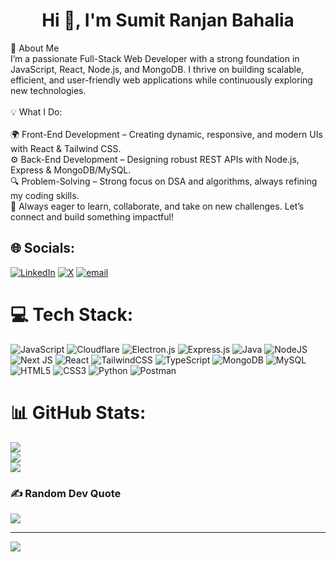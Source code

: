 <h1 align="center">Hi 👋, I'm Sumit Ranjan Bahalia</h1>

🚀 About Me<br>I’m a passionate Full-Stack Web Developer with a strong foundation in JavaScript, React, Node.js, and MongoDB. I thrive on building scalable, efficient, and user-friendly web applications while continuously exploring new technologies.<br><br>💡 What I Do:<br><br>🌍 Front-End Development – Creating dynamic, responsive, and modern UIs with React & Tailwind CSS.<br>⚙️ Back-End Development – Designing robust REST APIs with Node.js, Express & MongoDB/MySQL.<br>🔍 Problem-Solving – Strong focus on DSA and algorithms, always refining my coding skills.<br>🚀 Always eager to learn, collaborate, and take on new challenges. Let’s connect and build something impactful!<br>


## 🌐 Socials:
[![LinkedIn](https://img.shields.io/badge/LinkedIn-%230077B5.svg?logo=linkedin&logoColor=white)](https://linkedin.com/in/https://www.linkedin.com/in/sumit-ranjan-bahalia/) [![X](https://img.shields.io/badge/X-black.svg?logo=X&logoColor=white)](https://x.com/https://x.com/SumitBahalia) [![email](https://img.shields.io/badge/Email-D14836?logo=gmail&logoColor=white)](mailto:sumitranjanbahalia1234@gmail.com) 

# 💻 Tech Stack:
![JavaScript](https://img.shields.io/badge/javascript-%23323330.svg?style=for-the-badge&logo=javascript&logoColor=%23F7DF1E) ![Cloudflare](https://img.shields.io/badge/Cloudflare-F38020?style=for-the-badge&logo=Cloudflare&logoColor=white) ![Electron.js](https://img.shields.io/badge/Electron-191970?style=for-the-badge&logo=Electron&logoColor=white) ![Express.js](https://img.shields.io/badge/express.js-%23404d59.svg?style=for-the-badge&logo=express&logoColor=%2361DAFB) ![Java](https://img.shields.io/badge/java-%23ED8B00.svg?style=for-the-badge&logo=openjdk&logoColor=white) ![NodeJS](https://img.shields.io/badge/node.js-6DA55F?style=for-the-badge&logo=node.js&logoColor=white) ![Next JS](https://img.shields.io/badge/Next-black?style=for-the-badge&logo=next.js&logoColor=white) ![React](https://img.shields.io/badge/react-%2320232a.svg?style=for-the-badge&logo=react&logoColor=%2361DAFB) ![TailwindCSS](https://img.shields.io/badge/tailwindcss-%2338B2AC.svg?style=for-the-badge&logo=tailwind-css&logoColor=white) ![TypeScript](https://img.shields.io/badge/typescript-%23007ACC.svg?style=for-the-badge&logo=typescript&logoColor=white) ![MongoDB](https://img.shields.io/badge/MongoDB-%234ea94b.svg?style=for-the-badge&logo=mongodb&logoColor=white) ![MySQL](https://img.shields.io/badge/mysql-4479A1.svg?style=for-the-badge&logo=mysql&logoColor=white) ![HTML5](https://img.shields.io/badge/html5-%23E34F26.svg?style=for-the-badge&logo=html5&logoColor=white) ![CSS3](https://img.shields.io/badge/css3-%231572B6.svg?style=for-the-badge&logo=css3&logoColor=white) ![Python](https://img.shields.io/badge/python-3670A0?style=for-the-badge&logo=python&logoColor=ffdd54) ![Postman](https://img.shields.io/badge/Postman-FF6C37?style=for-the-badge&logo=postman&logoColor=white)
# 📊 GitHub Stats:
![](https://github-readme-stats.vercel.app/api?username=PrimeSumit&theme=dark&hide_border=true&include_all_commits=true&count_private=true)<br/>
![](https://github-readme-streak-stats.herokuapp.com/?user=PrimeSumit&theme=dark&hide_border=true)<br/>
![](https://github-readme-stats.vercel.app/api/top-langs/?username=PrimeSumit&theme=dark&hide_border=true&include_all_commits=true&count_private=true&layout=compact)

### ✍️ Random Dev Quote
![](https://quotes-github-readme.vercel.app/api?type=horizontal&theme=radical)

---
[![](https://visitcount.itsvg.in/api?id=PrimeSumit&icon=0&color=0)](https://visitcount.itsvg.in)

<!-- Proudly created with GPRM ( https://gprm.itsvg.in ) -->
